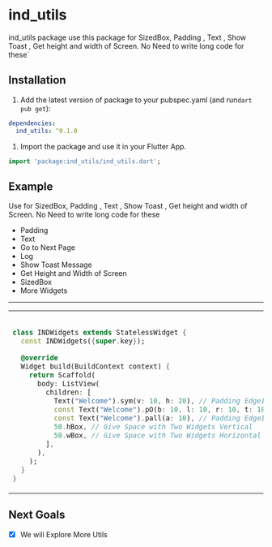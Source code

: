 # ind_utils

ind_utils package use this package for SizedBox, Padding , Text , Show Toast , Get height and width
of Screen. No Need to write long code for these`

## Installation

1. Add the latest version of package to your pubspec.yaml (and run`dart pub get`):

```yaml
dependencies:
  ind_utils: ^0.1.0
```

1. Import the package and use it in your Flutter App.

```dart
import 'package:ind_utils/ind_utils.dart';
```

## Example

Use for SizedBox, Padding , Text , Show Toast , Get height and width
of Screen. No Need to write long code for these

- Padding
- Text
- Go to Next Page
- Log
- Show Toast Message
- Get Height and Width of Screen
- SizedBox
- More Widgets

<hr>

<table>
<tr>
<td>

```dart

class INDWidgets extends StatelessWidget {
  const INDWidgets({super.key});

  @override
  Widget build(BuildContext context) {
    return Scaffold(
      body: ListView(
        children: [
          Text("Welcome").sym(v: 10, h: 20), // Padding EdgeInsets.symmetric
          const Text("Welcome").pO(b: 10, l: 10, r: 10, t: 10), // Padding EdgeInsets.only
          const Text("Welcome").pall(a: 10), // Padding EdgeInsets.all
          50.hBox, // Give Space with Two Widgets Vertical
          50.wBox, // Give Space with Two Widgets Horizontal
        ],
      ),
    );
  }
}

```

</td>
<td>
</td>
</tr>
</table>

## Next Goals

- [x] We will Explore More Utils
